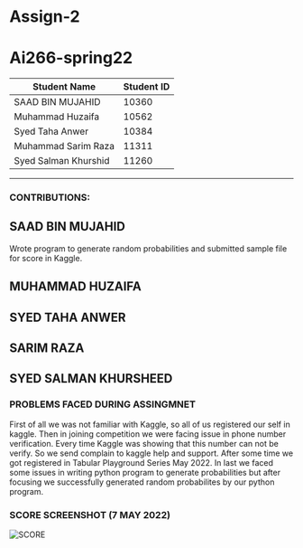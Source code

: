 # Assign-2

# Ai266-spring22


|      Student Name     | Student ID |
| --------------------- | ---------- |
|   SAAD BIN MUJAHID    |    10360   |
|   Muhammad Huzaifa    |    10562   |
|    Syed Taha Anwer    |    10384   |
|  Muhammad Sarim Raza  |    11311   |
| Syed Salman Khurshid  |    11260   |


---------------------------------------------

### CONTRIBUTIONS:

## SAAD BIN MUJAHID
Wrote program to generate random probabilities and submitted sample file for score in Kaggle.

## MUHAMMAD HUZAIFA


## SYED TAHA ANWER


## SARIM RAZA


## SYED SALMAN KHURSHEED


### PROBLEMS FACED DURING ASSINGMNET

First of all we was not familiar with Kaggle, so all of us registered our self in kaggle. Then in joining competition we were facing issue
in phone number verification. Every time Kaggle was showing that this number can not be verify. So we send complain to kaggle help and support.
After some time we got registered in Tabular Playground Series May 2022. In last we faced some issues in writing python program to generate
probabilities but after focusing we successfully generated random probabilites by our python program.

### SCORE SCREENSHOT (7 MAY 2022)

![SCORE](https://user-images.githubusercontent.com/87540423/167255701-7f24abbc-6447-4f00-98e4-3309ee39db22.png)
